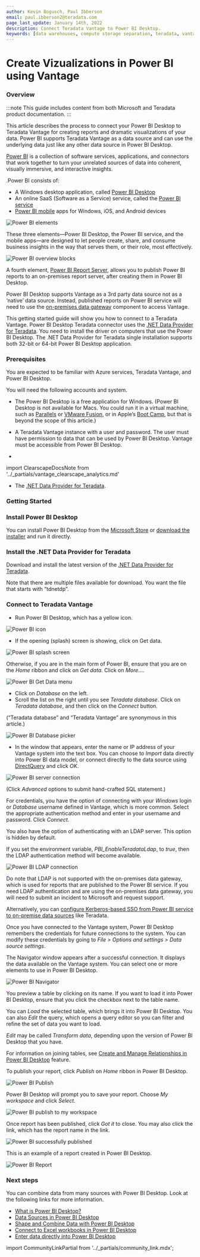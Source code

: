 ```yaml
---
author: Kevin Bogusch, Paul Ibberson
email: paul.ibberson2@teradata.com
page_last_update: January 14th, 2022
description: Connect Teradata Vantage to Power BI Desktop.
keywords: [data warehouses, compute storage separation, teradata, vantage, cloud data platform, object storage, business intelligence, enterprise analytics, microsoft power bi, power bi]
---
```


# Create Vizualizations in Power BI using Vantage

### Overview

:::note
This guide includes content from both Microsoft and Teradata product documentation.
:::

This article describes the process to connect your Power BI Desktop to Teradata Vantage for creating reports and dramatic visualizations of your data.  Power BI supports Teradata Vantage as a data source and can use the underlying data just like any other data source in Power BI Desktop.

[Power BI](https://docs.microsoft.com/en-us/power-bi/power-bi-overview) is a collection of software services, applications, and connectors that work together to turn your unrelated sources of data into coherent, visually immersive, and interactive insights.

.Power BI consists of:
* A Windows desktop application, called [Power BI Desktop](https://docs.microsoft.com/en-us/power-bi/fundamentals/desktop-what-is-desktop)
* An online SaaS (Software as a Service) service, called the [Power BI service](https://docs.microsoft.com/en-us/power-bi/fundamentals/power-bi-service-overview)
* [Power BI mobile](https://docs.microsoft.com/en-us/power-bi/consumer/mobile/mobile-apps-for-mobile-devices) apps for Windows, iOS, and Android devices

![Power BI elements](./images/connect-power-bi/power.bi.elements.png)

These three elements—Power BI Desktop, the Power BI service, and the mobile apps—are designed to let people create, share, and consume business insights in the way that serves them, or their role, most effectively.

![Power BI overview blocks](./images/connect-power-bi/power.bi.overview.blocks.png)

A fourth element, [Power BI Report Server](https://docs.microsoft.com/en-us/power-bi/report-server/get-started), allows you to publish Power BI reports to an on-premises report server, after creating them in Power BI Desktop.

Power BI Desktop supports Vantage as a 3rd party data source not as a ‘native’ data source.  Instead, published reports on Power BI service will need to use the [on-premises data gateway](https://docs.microsoft.com/en-us/power-bi/connect-data/service-gateway-onprem) component to access Vantage.

This getting started guide will show you how to connect to a Teradata Vantage. Power BI Desktop Teradata connector uses the [.NET Data Provider for Teradata](https://downloads.teradata.com/download/connectivity/net-data-provider-for-teradata). You need to install the driver on computers that use the Power BI Desktop. The .NET Data Provider for Teradata single installation supports both 32-bit or 64-bit Power BI Desktop application.

### Prerequisites
You are expected to be familiar with Azure services, Teradata Vantage, and Power BI Desktop.

You will need the following accounts and system.

* The Power BI Desktop is a free application for Windows. (Power BI Desktop is not available for Macs. You could run it in a virtual machine, such as [Parallels](https://www.parallels.com) or [VMware Fusion](https://www.vmware.com/products/fusion.html), or in Apple’s [Boot Camp](https://support.apple.com/en-vn/boot-camp), but that is beyond the scope of this article.)

* A Teradata Vantage instance with a user and password. The user must have permission to data that can be used by Power BI Desktop. Vantage must be accessible from Power BI Desktop.
+
import ClearscapeDocsNote from '../_partials/vantage_clearscape_analytics.md'

<ClearscapeDocsNote />


* The [.NET Data Provider for Teradata](https://downloads.teradata.com/download/connectivity/net-data-provider-for-teradata).

### Getting Started
### Install Power BI Desktop
You can install Power BI Desktop from the [Microsoft Store](https://aka.ms/pbidesktopstore) or [download the installer](https://aka.ms/pbiSingleInstaller) and run it directly.

### Install the .NET Data Provider for Teradata
Download and install the latest version of the [.NET Data Provider for Teradata](https://downloads.teradata.com/download/connectivity/net-data-provider-for-teradata).

Note that there are multiple files available for download. You want the file that starts with “tdnetdp”.

### Connect to Teradata Vantage
* Run Power BI Desktop, which has a yellow icon. 

![Power BI icon](./images/connect-power-bi/power.bi.icon.png)

* If the opening (splash) screen is showing, click on Get data.

![Power BI splash screen](./images/connect-power-bi/power.bi.splash.screen.png)

Otherwise, if you are in the main form of Power BI, ensure that you are on the _Home_ ribbon and click on _Get data_. Click on _More…_.

![Power BI Get Data menu](./images/connect-power-bi/power.bi.get.data.menu.png)

* Click on _Database_ on the left.
* Scroll the list on the right until you see _Teradata database_. Click on _Teradata database_, and then click on the _Connect_ button.

(“Teradata database” and “Teradata Vantage” are synonymous in this article.)

![Power BI Database picker](./images/connect-power-bi/power.bi.database.picker.png)

* In the window that appears, enter the name or IP address of your Vantage system into the text box. You can choose to _Import_ data directly into Power BI data model, or connect directly to the data source using [DirectQuery](https://docs.microsoft.com/en-us/power-bi/desktop-use-directquery) and click _OK_.

![Power BI server connection](./images/connect-power-bi/power.bi.server.connect.png)

(Click _Advanced_ options to submit hand-crafted SQL statement.)

For credentials, you have the option of connecting with your _Windows_ login or _Database_ username defined in Vantage, which is more common. Select the appropriate    authentication method and enter in your username and password. Click _Connect_.

You also have the option of authenticating with an LDAP server. This option is hidden by default.

If you set the environment variable, _PBI_EnableTeradataLdap_, to _true_, then the LDAP authentication method will become available.

![Power BI LDAP connection](./images/connect-power-bi/power.bi.ldap.png)

Do note that LDAP is not supported with the on-premises data gateway, which is used for reports that are published to the Power BI service. If you need LDAP authentication and are using the on-premises data gateway, you will need to submit an incident to Microsoft and request support.

Alternatively, you can [configure Kerberos-based SSO from Power BI service to on-premise data sources](https://docs.microsoft.com/en-us/power-bi/connect-data/service-gateway-sso-kerberos) like Teradata.

Once you have connected to the Vantage system, Power BI Desktop remembers the credentials for future connections to the system. You can modify these credentials by going to _File > Options and settings > Data source settings_.

The Navigator window appears after a successful connection. It displays the data available on the Vantage system. You can select one or more elements to use in Power BI Desktop.

![Power BI Navigator](./images/connect-power-bi/power.bi.navigator.png)

You preview a table by clicking on its name. If you want to load it into Power BI Desktop, ensure that you click the checkbox next to the table name.

You can _Load_ the selected table, which brings it into Power BI Desktop. You can also _Edit_ the query, which opens a query editor so you can filter and refine the set of data you want to load.

_Edit_ may be called _Transform data_, depending upon the version of Power BI Desktop that you have.

For information on joining tables, see [Create and Manage Relationships in Power BI Desktop](https://docs.microsoft.com/en-us/power-bi/desktop-create-and-manage-relationships) feature.

To publish your report, click _Publish_ on _Home_ ribbon in Power BI Desktop.

![Power BI Publish](./images/connect-power-bi/power.bi.publish.png)

Power BI Desktop will prompt you to save your report. Choose _My workspace_ and click _Select_. 

![Power BI publish to my workspace](./images/connect-power-bi/power.bi.workspace.png)

Once report has been published, click _Got it_ to close. You may also click the link, which has the report name in the link.

![Power BI successfully published](./images/connect-power-bi/power.bi.success.png)

This is an example of a report created in Power BI Desktop.

![Power BI Report](./images/connect-power-bi/power.bi.report.png)

### Next steps
You can combine data from many sources with Power BI Desktop. Look at the following links for more information.

* [What is Power BI Desktop?](https://docs.microsoft.com/en-us/power-bi/desktop-what-is-desktop)
* [Data Sources in Power BI Desktop](https://docs.microsoft.com/en-us/power-bi/desktop-data-sources)
* [Shape and Combine Data with Power BI Desktop](https://docs.microsoft.com/en-us/power-bi/desktop-shape-and-combine-data)
* [Connect to Excel workbooks in Power BI Desktop](https://docs.microsoft.com/en-us/power-bi/desktop-connect-excel)
* [Enter data directly into Power BI Desktop](https://docs.microsoft.com/en-us/power-bi/desktop-enter-data-directly-into-desktop)

import CommunityLinkPartial from '../_partials/community_link.mdx';

<CommunityLinkPartial />
